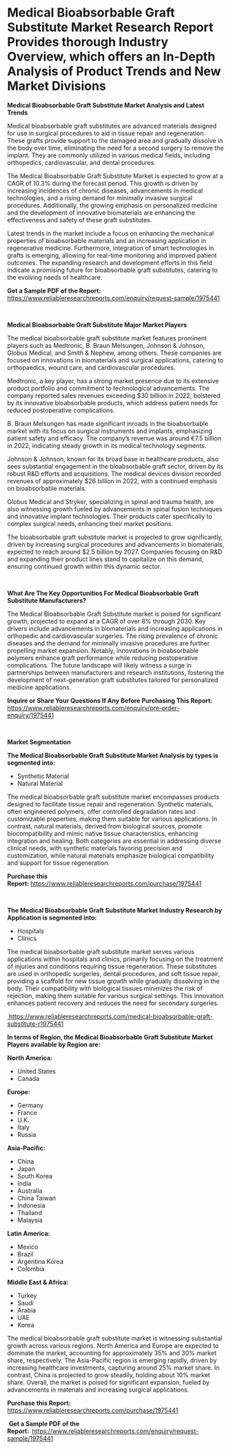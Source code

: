 <p><h1>Medical Bioabsorbable Graft Substitute Market Research Report Provides thorough Industry Overview, which offers an In-Depth Analysis of Product Trends and New Market Divisions</h1></p><p><strong>Medical Bioabsorbable Graft Substitute Market Analysis and Latest Trends</strong></p>
<p><p>Medical bioabsorbable graft substitutes are advanced materials designed for use in surgical procedures to aid in tissue repair and regeneration. These grafts provide support to the damaged area and gradually dissolve in the body over time, eliminating the need for a second surgery to remove the implant. They are commonly utilized in various medical fields, including orthopedics, cardiovascular, and dental procedures.</p><p>The Medical Bioabsorbable Graft Substitute Market is expected to grow at a CAGR of 10.3% during the forecast period. This growth is driven by increasing incidences of chronic diseases, advancements in medical technologies, and a rising demand for minimally invasive surgical procedures. Additionally, the growing emphasis on personalized medicine and the development of innovative biomaterials are enhancing the effectiveness and safety of these graft substitutes.</p><p>Latest trends in the market include a focus on enhancing the mechanical properties of bioabsorbable materials and an increasing application in regenerative medicine. Furthermore, integration of smart technologies in grafts is emerging, allowing for real-time monitoring and improved patient outcomes. The expanding research and development efforts in this field indicate a promising future for bioabsorbable graft substitutes, catering to the evolving needs of healthcare.</p></p>
<p><strong>Get a Sample PDF of the Report:&nbsp;</strong> <a href="https://www.reliableresearchreports.com/enquiry/request-sample/1975441?utm_campaign=3279&utm_medium=2&utm_source=Github&utm_content=ia&utm_term=16042025&utm_id=medical-bioabsorbable-graft-substitute">https://www.reliableresearchreports.com/enquiry/request-sample/1975441</a></p>
<p>&nbsp;</p>
<p><strong>Medical Bioabsorbable Graft Substitute Major Market Players</strong></p>
<p><p>The medical bioabsorbable graft substitute market features prominent players such as Medtronic, B. Braun Melsungen, Johnson & Johnson, Globus Medical, and Smith & Nephew, among others. These companies are focused on innovations in biomaterials and surgical applications, catering to orthopaedics, wound care, and cardiovascular procedures.</p><p>Medtronic, a key player, has a strong market presence due to its extensive product portfolio and commitment to technological advancements. The company reported sales revenues exceeding $30 billion in 2022, bolstered by its innovative bioabsorbable products, which address patient needs for reduced postoperative complications.</p><p>B. Braun Melsungen has made significant inroads in the bioabsorbable market with its focus on surgical instruments and implants, emphasizing patient safety and efficacy. The company’s revenue was around €7.5 billion in 2022, indicating steady growth in its medical technology segments.</p><p>Johnson & Johnson, known for its broad base in healthcare products, also sees substantial engagement in the bioabsorbable graft sector, driven by its robust R&D efforts and acquisitions. The medical devices division recorded revenues of approximately $26 billion in 2022, with a continued emphasis on bioabsorbable materials.</p><p>Globus Medical and Stryker, specializing in spinal and trauma health, are also witnessing growth fueled by advancements in spinal fusion techniques and innovative implant technologies. Their products cater specifically to complex surgical needs, enhancing their market positions.</p><p>The bioabsorbable graft substitute market is projected to grow significantly, driven by increasing surgical procedures and advancements in biomaterials, expected to reach around $2.5 billion by 2027. Companies focusing on R&D and expanding their product lines stand to capitalize on this demand, ensuring continued growth within this dynamic sector.</p></p>
<p>&nbsp;</p>
<p><strong>What Are The Key Opportunities For Medical Bioabsorbable Graft Substitute Manufacturers?</strong></p>
<p><p>The Medical Bioabsorbable Graft Substitute market is poised for significant growth, projected to expand at a CAGR of over 8% through 2030. Key drivers include advancements in biomaterials and increasing applications in orthopedic and cardiovascular surgeries. The rising prevalence of chronic diseases and the demand for minimally invasive procedures are further propelling market expansion. Notably, innovations in bioabsorbable polymers enhance graft performance while reducing postoperative complications. The future landscape will likely witness a surge in partnerships between manufacturers and research institutions, fostering the development of next-generation graft substitutes tailored for personalized medicine applications.</p></p>
<p><strong>Inquire or Share Your Questions If Any Before Purchasing This Report:</strong> <a href="https://www.reliableresearchreports.com/enquiry/pre-order-enquiry/1975441?utm_campaign=3279&utm_medium=2&utm_source=Github&utm_content=ia&utm_term=16042025&utm_id=medical-bioabsorbable-graft-substitute">https://www.reliableresearchreports.com/enquiry/pre-order-enquiry/1975441</a></p>
<p>&nbsp;</p>
<p><strong>Market Segmentation</strong></p>
<p><strong>The Medical Bioabsorbable Graft Substitute Market Analysis by types is segmented into:</strong></p>
<p><ul><li>Synthetic Material</li><li>Natural Material</li></ul></p>
<p><p>The medical bioabsorbable graft substitute market encompasses products designed to facilitate tissue repair and regeneration. Synthetic materials, often engineered polymers, offer controlled degradation rates and customizable properties, making them suitable for various applications. In contrast, natural materials, derived from biological sources, promote biocompatibility and mimic native tissue characteristics, enhancing integration and healing. Both categories are essential in addressing diverse clinical needs, with synthetic materials favoring precision and customization, while natural materials emphasize biological compatibility and support for tissue regeneration.</p></p>
<p><strong>Purchase this Report:&nbsp;</strong><a href="https://www.reliableresearchreports.com/purchase/1975441?utm_campaign=3279&utm_medium=2&utm_source=Github&utm_content=ia&utm_term=16042025&utm_id=medical-bioabsorbable-graft-substitute">https://www.reliableresearchreports.com/purchase/1975441</a></p>
<p>&nbsp;</p>
<p><strong>The Medical Bioabsorbable Graft Substitute Market Industry Research by Application is segmented into:</strong></p>
<p><ul><li>Hospitals</li><li>Clinics</li></ul></p>
<p><p>The medical bioabsorbable graft substitute market serves various applications within hospitals and clinics, primarily focusing on the treatment of injuries and conditions requiring tissue regeneration. These substitutes are used in orthopedic surgeries, dental procedures, and soft tissue repair, providing a scaffold for new tissue growth while gradually dissolving in the body. Their compatibility with biological tissues minimizes the risk of rejection, making them suitable for various surgical settings. This innovation enhances patient recovery and reduces the need for secondary surgeries.</p></p>
<p><a href="https://www.reliableresearchreports.com/medical-bioabsorbable-graft-substitute-r1975441?utm_campaign=3279&utm_medium=2&utm_source=Github&utm_content=ia&utm_term=16042025&utm_id=medical-bioabsorbable-graft-substitute">&nbsp;https://www.reliableresearchreports.com/medical-bioabsorbable-graft-substitute-r1975441</a></p>
<p><strong>In terms of Region, the Medical Bioabsorbable Graft Substitute Market Players available by Region are:</strong></p>
<p>
    <p> <strong> North America: </strong>
        <ul>
            <li>United States</li>
            <li>Canada</li>
        </ul>
        </p> 
    <p> <strong> Europe: </strong>
        <ul>
            <li>Germany</li>
            <li>France</li>
            <li>U.K.</li>
            <li>Italy</li>
            <li>Russia</li>
        </ul>
        </p> 
    <p> <strong> Asia-Pacific: </strong>
        <ul>
            <li>China</li>
            <li>Japan</li>
            <li>South Korea</li>
            <li>India</li>
            <li>Australia</li>
            <li>China Taiwan</li>
            <li>Indonesia</li>
            <li>Thailand</li>
            <li>Malaysia</li>
        </ul>
        </p> 
    <p> <strong> Latin America: </strong>
        <ul>
            <li>Mexico</li>
            <li>Brazil</li>
            <li>Argentina Korea</li>
            <li>Colombia</li>
        </ul>
        </p> 
    <p> <strong> Middle East & Africa: </strong>
        <ul>
            <li>Turkey</li>
            <li>Saudi</li>
            <li>Arabia</li>
            <li>UAE</li>
            <li>Korea</li>
        </ul>
    </p>
    </p>
<p><p>The medical bioabsorbable graft substitute market is witnessing substantial growth across various regions. North America and Europe are expected to dominate the market, accounting for approximately 35% and 30% market share, respectively. The Asia-Pacific region is emerging rapidly, driven by increasing healthcare investments, capturing around 25% market share. In contrast, China is projected to grow steadily, holding about 10% market share. Overall, the market is poised for significant expansion, fueled by advancements in materials and increasing surgical applications.</p></p>
<p><strong>Purchase this Report: </strong><a href="https://www.reliableresearchreports.com/purchase/1975441?utm_campaign=3279&utm_medium=2&utm_source=Github&utm_content=ia&utm_term=16042025&utm_id=medical-bioabsorbable-graft-substitute">https://www.reliableresearchreports.com/purchase/1975441</a></p>
<p>&nbsp;<strong>Get a Sample PDF of the Report:&nbsp;&nbsp;</strong><a href="https://www.reliableresearchreports.com/enquiry/request-sample/1975441?utm_campaign=3279&utm_medium=2&utm_source=Github&utm_content=ia&utm_term=16042025&utm_id=medical-bioabsorbable-graft-substitute">https://www.reliableresearchreports.com/enquiry/request-sample/1975441</a></p>
<p><strong></strong></p>
<p><p></p><p></p><p></p></p>